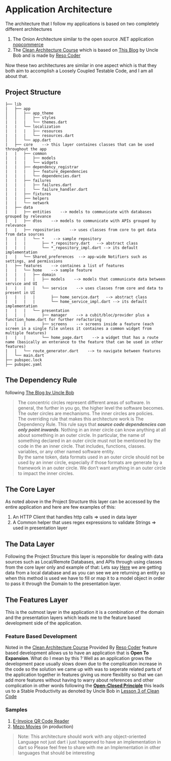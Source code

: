 # Application Architecture
The architecture that I follow my applications is based on two completely different architectures 
1. The Onion Architecture similar to the open source .NET application [nopcommerce](https://docs.nopcommerce.com/en/developer/tutorials/architecture-of-nopCommerce.html) 
2. The [Clean Architecture Course](https://resocoder.com/2019/08/27/flutter-tdd-clean-architecture-course-1-explanation-project-structure/)  which is based on [This Blog](https://blog.cleancoder.com/uncle-bob/2012/08/13/the-clean-architecture.html) by Uncle Bob and is made by [Reso Coder](https://resocoder.com/) 

Now these two architectures are similar in one aspect which is that they both aim to accomplish a Loosely Coupled Testable Code, and I am all about that.

## Project Structure

```
├── lib
|   ├── app
│   │   ├── app_theme
│   │   │   ├── styles
|   |   |   └── themes.dart
|   |   └── localization
|   |   |   ├── resources
|   |   |   └── resources.dart
│   │   └── app.dart
|   ├── core    --> this layer containes classes that can be used throughout the app
|   |   ├── common
|   |   |   ├── models
|   |   |   └── widgets
|   |   ├── dependency_registrar
|   |   |   ├── feature_dependencies
|   |   |   └── dependencies.dart
|   |   ├── failures
|   |   |   ├── failures.dart
|   |   |   └── failure_handler.dart
|   |   ├── fixtures
|   |   ├── helpers
|   |   └── network
|   ├── data 
|   |   ├── entities    --> models to communicate with databases grouped by relevance
|   |   ├── dtos    --> models to communicate with APIs grouped by relevance
|   |   ├── repositories    --> uses classes from core to get data from data sources
|   |   |   └── *    --> sample repository
|   |   |       ├── *_repository.dart   --> abstract class
|   |   |       └── *_repository_impl.dart --> its default implementation
|   |   └── Shared_preferences  --> app-wide Notifiers such as settings, and permissions 
|   ├── features    --> containes a list of features
|   |   └── home    --> sample feature
|   |   |   ├── domain    
|   |   |   |   ├── models    --> models that communicate data between service and UI
|   |   |   |   └── service    --> uses classes from core and data to present in UI
|   |   |   |       ├── home_service.dart   --> abstract class
|   |   |   |       └── home_service_impl.dart --> its default implementation
|   |   |   └── presentation  
|   |   |       ├── manager    --> a cubit/bloc/provider plus a function_home.dart for further refactoring
|   |   |       ├── screens    --> screens inside a feature (each screen in a single file unless it containes a common widget from multiple features)
|   |   |       └── home_page.dart    --> a widget that has a route name (basically an enterance to the feature that can be used in other features)
|   |   └── route_generator.dart    --> to navigate between features
│   └── main.dart
├── pubspec.lock
├── pubspec.yaml
```
## The Dependency Rule
following [The Blog by Uncle Bob](https://blog.cleancoder.com/uncle-bob/2012/08/13/the-clean-architecture.html) 

> The concentric circles represent different areas of software. In general, the further in you go, the higher level the software becomes. The outer circles are mechanisms. The inner circles are policies.<br/>The overriding rule that makes this architecture work is The Dependency Rule. This rule says that _**source code dependencies can only point inwards**_. Nothing in an inner circle can know anything at all about something in an outer circle. In particular, the name of something declared in an outer circle must not be mentioned by the code in the an inner circle. That includes, functions, classes. variables, or any other named software entity.<br/>By the same token, data formats used in an outer circle should not be used by an inner circle, especially if those formats are generate by a framework in an outer circle. We don’t want anything in an outer circle to impact the inner circles.


## The Core Layer

As noted above in the Project Structure this layer can be accessed by the entire application and here are few examples of this:
1. An HTTP Client that handles http calls => used in data layer 
2. A Common helper that uses regex expressions to validate Strings => used in presentation layer 

## The Data Layer

Following the Project Structure this layer is reponsible for dealing with data sources such as Local/Remote Databases, and APIs through using classes from the core layer only and example of that:
Lets say [Here](https://github.com/Mezo0099/e_invoice_qrcode_reader/blob/master/lib/data/repositories/invoice/invoice_repository.dart) we are getting data from a local database and as you can see we are returning an entity so when this method is used we have to fill or map it to a model object in order to pass it through the Domain to the presentation layer.  

## The Features Layer

This is the outmost layer in the application it is a combination of the domain and the presentation layers which leads me to the feature based development side of the application.

### Feature Based Development
Noted in the [Clean Architecture Course](https://resocoder.com/2019/08/27/flutter-tdd-clean-architecture-course-1-explanation-project-structure/) Provided By [Reso Coder](https://resocoder.com/) feature based development allows us to have an application that is **Open To Expansion**. What do I mean by this ? Well as an application grows the development pace usually slows down due to the complication increase in the code so the solution we came up with was to seperate related parts of the application together in features giving us more flexiblity so that we can add more features without having to warry about references and other complication in other words following the [**Open-Closed Principle**](https://en.wikipedia.org/wiki/Open%E2%80%93closed_principle) this leads us to a Stable Productivity as denoted by Uncle Bob in [Lesson 3 of Clean Code](https://youtu.be/Qjywrq2gM8o?t=1552)


### Samples
1. [E-Invoice QR Code Reader](https://github.com/Mezo0099/e_invoice_qrcode_reader)
2. [Mezo Movies](https://github.com/Mezo0099/mezo_movies) (in production)

> Note: This architecture should work with any object-oriented Language not just dart i just happened to have an implementation in dart so Please feel free to share with me an Implementation in other languages that should be interesting

